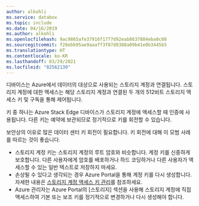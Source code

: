 ```yaml
---
author: alkohli
ms.service: databox
ms.topic: include
ms.date: 04/16/2019
ms.author: alkohli
ms.openlocfilehash: 9ac9865afe37916f1777d92eab8637884eba0c08
ms.sourcegitcommit: f28ebb95ae9aaaff3f87d8388a09b41e0b3445b5
ms.translationtype: HT
ms.contentlocale: ko-KR
ms.lasthandoff: 03/29/2021
ms.locfileid: "82562130"
---
```

디바이스는 Azure에서 데이터의 대상으로 사용되는 스토리지 계정과 연결됩니다. 스토리지 계정에 대한 액세스는 해당 스토리지 계정과 연결된 두 개의 512비트 스토리지 액세스 키 및 구독을 통해 제어됩니다.

키 중 하나는 Azure Stack Edge 디바이스가 스토리지 계정에 액세스할 때 인증에 사용됩니다. 다른 키는 예약에 보관되므로 정기적으로 키를 회전할 수 있습니다.

보안상의 이유로 많은 데이터 센터 키 회전이 필요합니다. 키 회전에 대해 이 모범 사례를 따르는 것이 좋습니다.

- 스토리지 계정 키는 스토리지 계정의 루트 암호와 비슷합니다. 계정 키를 신중하게 보호합니다. 다른 사용자에게 암호를 배포하거나 하드 코딩하거나 다른 사용자가 액세스할 수 있는 일반 텍스트로 저장하지 마세요.
- 손상될 수 있다고 생각되는 경우 Azure Portal을 통해 계정 키를 다시 생성합니다. 자세한 내용은 [스토리지 계정 액세스 키 관리](../articles/storage/common/storage-account-keys-manage.md)를 참조하세요.
- Azure 관리자는 Azure Portal의 [스토리지] 섹션을 사용해 스토리지 계정에 직접 액세스하여 기본 또는 보조 키를 정기적으로 변경하거나 다시 생성해야 합니다.